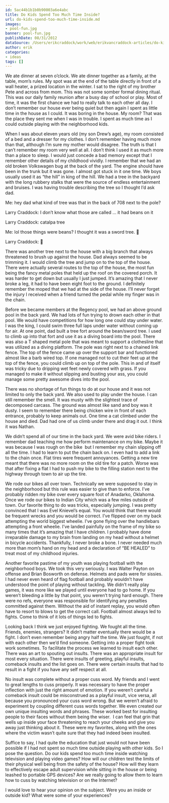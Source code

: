 ```yaml
---
id: 5ac44b1b1b0b90003a6e4abc
title: Do Kids Spend Too Much Time Inside?
url: do-kids-spend-too-much-time-inside.md
images:
- pool-fun.jpg
banner: pool-fun.jpg
publishDate: 08/31/2012
dataSource: /Users/erikcraddock/work/web/erikvancraddock-articles/do-kids-spend-too-much-time-inside/do-kids-spend-too-much-time-inside.md
author: erik
categories:
- ideas
tags: []
---
```

We ate dinner at seven o&#8217;clock. We ate dinner together as a family, at the table, mom’s rules. My spot was at the end of the table directly in front of a wall heater, a prized location in the winter. I sat to the right of my brother Pete and across from mom. This was not some somber formal dining ritual. This was our daily family reunion after a busy day of school or play. Most of time, it was the first chance we had to really talk to each other all day. I don’t remember our house ever being quiet but then again I spent as little time in the house as I could. It was boring in the house. My room? That was the place they sent me when I was in trouble. I spent as much time as I could outside playing with the neighborhood kids.

When I was about eleven years old (my son Drew’s age), my room consisted of a bed and a dresser for my clothes. I don’t remember having much more than that, although I’m sure my mother would disagree. The truth is that I can’t remember my room very well at all. I don’t think I used it as much more than a place to sleep. I would just concede a bad memory except that I remember other details of my childhood vividly. I remember that we had an old broken Volkswagen bug at the back of the yard. The engine should have been in the trunk but it was gone. I almost got stuck in it one time. We boys usually used it as “the hill” in king of the hill. We had a tree in the backyard with the long rubbery stalks that were the source of endless entertainment and bruises. I was having trouble describing the tree so I thought I’d ask dad.

Me: hey dad what kind of tree was that in the back of 708 next to the pole?
  
Larry Craddock: I don&#8217;t know what those are called &#8230; it had beans on it
  
Larry Craddock: catalpa tree
  
Me: lol those things were beans? I thought it was a sword tree. 🙂
  
Larry Craddock: 🙂

There was another tree next to the house with a big branch that always threatened to brush up against the house. Dad always seemed to be trimming it. I would climb the tree and jump on to the top of the house. There were actually several routes to the top of the house, the most fun being the fancy metal poles that held up the roof on the covered porch. It was harder to get down but usually I just jumped. It’s amazing that I never broke a leg, it had to have been eight foot to the ground. I definitely remember the moped that we had at the side of the house. I’ll never forget the injury I received when a friend turned the pedal while my finger was in the chain.

Before we became members at the Regency pool, we had an above ground pool in the back yard. We had lots of fun trying to drown each other in that pool. We would have competitions for how long one could stay under water. I was the king, I could swim three full laps under water without coming up for air. At one point, dad built a tree fort around the bean/sword tree. I used to climb up into that fort and use it as a diving board into the pool. There was also a T shaped metal pole that was meant to support a clothesline that was utilized as a diving platform. The pole was right next to a chained link fence. The top of the fence came up over the support bar and functioned almost like a barb wired top. If one managed not to cut their feet up at the top of the fence, you could climb up on top of the pole. This in and of itself was tricky due to dripping wet feet newly covered with grass. If you managed to make it without slipping and busting your ass, you could manage some pretty awesome dives into the pool.

There was no shortage of fun things to do at our house and it was not limited to only the back yard. We also used to play under the house. I can still remember the smell. It was musty with the slightest trace of decomposed carcass. The ground was almost like sand and boy was it dusty. I seem to remember there being chicken wire in front of each entrance, probably to keep animals out. One time a cat climbed under the house and died. Dad had one of us climb under there and drag it out. I think it was Nathan.

We didn’t spend all of our time in the back yard. We were avid bike riders. I remember dad teaching me how perform maintenance on my bike. Maybe it was because I was rough on the bike  but I remember my chain slipping off all the time. I had to learn to put the chain back on. I even had to add a link to the chain once. Flat tires were frequent annoyances. Getting a new tire meant that there was no more room on the old tire for a patch. Worse was that after fixing a flat I had to push my bike to the filling station next to the highway through town to air up the tire.

We rode our bikes all over town. Technically we were supposed to stay in the neighborhood but this rule was easier to give than to enforce. I’ve probably ridden my bike over every square foot of Anadarko, Oklahoma. Once we rode our bikes to Indian City which was a few miles outside of town. Our favorite thing to do was tricks, especially jumping. I was pretty convinced that I was Evel Knievel’s equal. You would think that there would be frequent wrecks and you would be correct. I’ve flipped over on my back attempting the world biggest wheelie. I’ve gone flying over the handlebars attempting a front wheelie. I’ve landed painfully on the frame of my bike so many times that it’s amazing that I have children. I probably have done irreparable damage to my brain from landing on my head without a helmet in bicycle accidents. Thankfully, I never broke a bone. I never needed much more than mom’s hand on my head and a declaration of “BE HEALED” to treat most of my childhood injuries.

Another favorite pastime of my youth was playing football with the neighborhood boys. We took this very seriously. I was Walter Payton on offense and Brian Bosworth on defense. Helmets and pads were for sissies. I had never even heard of flag football and probably wouldn’t have understood the point of playing without tackling. We didn’t really play games, it was more like we played until everyone had to go home. If you weren’t bleeding a little by that point, you weren’t trying hard enough. There were no refs, everyone was responsible for identifying any penalties committed against them. Without the aid of instant replay, you would often have to resort to blows to get the correct call. Football almost always led to fights. Come to think of it lots of things led to fights.

Looking back I think we just enjoyed fighting. We fought all the time. Friends, enemies, strangers? It didn’t matter eventually there would be a fight. I don’t even remember being angry half the time. We just fought, if not with each other then we’d find someone. Getting into a proper fight took work sometimes. To facilitate the process we learned to insult each other. There was an art to spouting out insults. There was an appropriate insult for most every situation. There were insults of greeting, playful insults, comeback insults and the list goes on. There were certain insults that had to result in a fight if you have any self respect at all.

No insult was complete without a proper cuss word. My friends and I went to great lengths to cuss properly. It was necessary to have the proper inflection with just the right amount of emotion. If you weren’t careful a comeback insult could be misconstrued as a playful insult, vice versa, all because you pronounced your cuss word wrong. But we weren’t afraid to experiment by coupling different cuss words together. We even created our own unique insulting words and phrases. These worked best for insulting people to their faces without them being the wiser.  I can feel that grin that wells up inside your face threatening to reach your cheeks and give you away just thinking about it. These were my favorites, along with the ones where the victim wasn’t quite sure that they had indeed been insulted.

Suffice to say, I had quite the education that just would not have been possible if I had not spent so much time outside playing with other kids. So I pose the question. Do our kids spend too much time inside watching television and playing video games? How will our children test the limits of their physical well being from the safety of the house? How will they learn to effectively escape adult supervision while sitting in the house or being leashed to portable GPS devices? Are we really going to allow them to learn how to cuss by watching television or on the Internet?

I would love to hear your opinion on the subject. Were you an inside or outside kid? What were some of your experiences?
